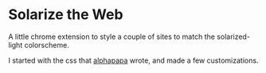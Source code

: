# Solarize the Web

A little chrome extension to style a couple of sites to match the
solarized-light colorscheme.

I started with the css that
[alphapapa](https://github.com/alphapapa/solarized-everything-css) wrote,
and made a few customizations.
